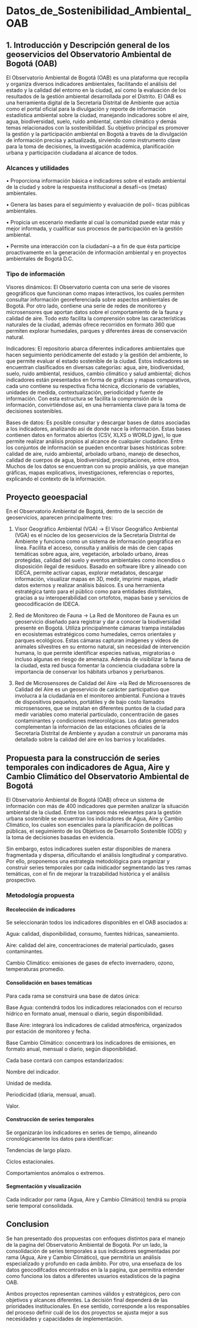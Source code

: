 # Datos_de_Sostenibilidad_Ambiental_OAB

## 1. Introducción y Descripción general de los geoservicios del Observatorio Ambiental de Bogotá (OAB)

El Observatorio Ambiental de Bogotá (OAB) es una plataforma que recopila y organiza
diversos indicadores ambientales, facilitando el análisis del estado y la calidad del entorno
en la ciudad, así como la evaluación de los resultados de la gestión ambiental desarrollada
por el Distrito. El OAB es una herramienta digital de la Secretaría Distrital de Ambiente que
actúa como el portal oficial para la divulgación y reporte de información estadística
ambiental sobre la ciudad, manejando indicadores sobre el aire, agua, biodiversidad, suelo,
ruido ambiental, cambio climático y demás temas relacionados con la sostenibilidad. Su
objetivo principal es promover la gestión y la participación ambiental en Bogotá a través
de la divulgación de información precisa y actualizada, sirviendo como instrumento clave
para la toma de decisiones, la investigación académica, planificación urbana y participación
ciudadana al alcance de todos.


### Alcances y utilidades

•	Proporciona información básica e indicadores sobre el estado ambiental de la ciudad
y sobre la respuesta institucional a desafí¬os (metas) ambientales.

•	Genera las bases para el seguimiento y evaluación de polí¬ ticas públicas
ambientales.

•	Propicia un escenario mediante al cual la comunidad puede estar más y mejor
informada, y cualificar sus procesos de participación en la gestión ambiental.

•	Permite una interacción con la ciudadaní¬a a fin de que ésta participe proactivamente
en la generación de información ambiental y en proyectos ambientales de Bogotá
D.C.

### Tipo de información


Visores dinámicos: El Observatorio cuenta con una serie de visores geográficos que
funcionan como mapas interactivos, los cuales permiten consultar información
georeferenciada sobre aspectos ambientales de Bogotá. Por otro lado, contiene una serie
de redes de monitoreo y microsensores que aportan datos sobre el comportamiento de la
fauna y calidad de aire. Todo esto facilita la comprensión sobre las características naturales
de la ciudad, además ofrece recorridos en formato 360 que permiten explorar humedales,
parques y diferentes áreas de conservación natural.


Indicadores: El repositorio abarca diferentes indicadores ambientales que hacen
seguimiento periódicamente del estado y la gestión del ambiente, lo que permite evaluar el
estado sostenible de la ciudad. Estos indicadores se encuentran clasificados en diversas
categorías: agua, aire, biodiversidad, suelo, ruido ambiental, residuos, cambio climático y
salud ambiental; dichos indicadores están presentados en forma de gráficas y mapas
comparativos, cada uno contiene su respectiva ficha técnica, diccionario de variables,
unidades de medida, contextualización, periodicidad y fuente de información. Con esta estructura se facilita la comprensión de la información, convirtiéndose así, en una
herramienta clave para la toma de decisiones sostenibles.


Bases de datos: Es posible consultar y descargar bases de datos asociadas a los
indicadores, analizando así de donde nace la información. Estas bases contienen datos en
formatos abiertos (CSV, XLXS o WORLD jgw), lo que permite realizar análisis propios al
alcance de cualquier ciudadano. Entre los conjuntos de información se pueden encontrar
bases históricas sobre: calidad de aire, ruido ambiental, arbolado urbano, manejo de
desechos, calidad de cuerpos de agua, biodiversidad, precipitaciones, entre otros. Muchos
de los datos se encuentran con su propio análisis, ya que manejan gráficas, mapas
explicativos, investigaciones, referencias o reportes, explicando el contexto de la
información.




## Proyecto geoespacial


En el Observatorio Ambiental de Bogotá, dentro de la sección de geoservicios, aparecen principalmente tres:

1.	Visor Geográfico Ambiental (VGA) →  El Visor Geográfico Ambiental (VGA) es el núcleo de los geoservicios de la Secretaría Distrital de Ambiente y funciona como un sistema de información geográfica en línea. Facilita el acceso, consulta y análisis de más de cien capas temáticas sobre agua, aire, vegetación, arbolado urbano, áreas protegidas, calidad del suelo y eventos ambientales como incendios o disposición ilegal de residuos. Basado en software libre y alineado con IDECA, permite activar capas, explorar metadatos, descargar información, visualizar mapas en 3D, medir, imprimir mapas, añadir datos externos y realizar análisis básicos. Es una herramienta estratégica tanto para el público como para entidades distritales, gracias a su interoperabilidad con ortofotos, mapas base y servicios de geocodificación de IDECA.
   
2.	Red de Monitoreo de Fauna → La Red de Monitoreo de Fauna es un geoservicio diseñado para registrar y dar a conocer la biodiversidad presente en Bogotá. Utiliza principalmente cámaras trampa instaladas en ecosistemas estratégicos como humedales, cerros orientales y parques ecológicos. Estas cámaras capturan imágenes y videos de animales silvestres en su entorno natural, sin necesidad de intervención humana, lo que permite identificar especies nativas, migratorias o incluso algunas en riesgo de amenaza. Además de visibilizar la fauna de la ciudad, esta red busca fomentar la conciencia ciudadana sobre la importancia de conservar los hábitats urbanos y periurbanos. 
   
3.	Red de Microsensores de Calidad del Aire →la Red de Microsensores de Calidad del Aire es un geoservicio de carácter participativo que involucra a la ciudadanía en el monitoreo ambiental. Funciona a través de dispositivos pequeños, portátiles y de bajo costo llamados microsensores, que se instalan en diferentes puntos de la ciudad para medir variables como material particulado, concentración de gases contaminantes y condiciones meteorológicas. Los datos generados complementan la información de las estaciones oficiales de la Secretaría Distrital de Ambiente y ayudan a construir un panorama más detallado sobre la calidad del aire en los barrios y localidades.


## Propuesta para la construcción de series temporales con indicadores de Agua, Aire y Cambio Climático del Observatorio Ambiental de Bogotá


El Observatorio Ambiental de Bogotá (OAB) ofrece un sistema de información con más de 400 indicadores que permiten analizar la situación ambiental de la ciudad. Entre los campos más relevantes para la gestión urbana sostenible se encuentran los indicadores de Agua, Aire y Cambio Climático, los cuales son esenciales para la planificación de políticas públicas, el seguimiento de los Objetivos de Desarrollo Sostenible (ODS) y la toma de decisiones basadas en evidencia.

Sin embargo, estos indicadores suelen estar disponibles de manera fragmentada y dispersa, dificultando el análisis longitudinal y comparativo. Por ello, proponemos una estrategia metodológica para organizar y construir series temporales por cada inidicador segmentando las tres ramas temáticas, con el fin de mejorar la trazabilidad histórica y el análisis prospectivo.


### Metodología propuesta

#### Recolección de indicadores

Se seleccionarán todos los indicadores disponibles en el OAB asociados a:

Agua: calidad, disponibilidad, consumo, fuentes hídricas, saneamiento.

Aire: calidad del aire, concentraciones de material particulado, gases contaminantes.

Cambio Climático: emisiones de gases de efecto invernadero, ozono, temperaturas promedio.

#### Consolidación en bases temáticas

Para cada rama se construirá una base de datos única:

Base Agua: contendrá todos los indicadores relacionados con el recurso hídrico en formato anual, mensual o diario, según disponibilidad.

Base Aire: integrará los indicadores de calidad atmosférica, organizados por estación de monitoreo y fecha.

Base Cambio Climático: concentrará los indicadores de emisiones, en formato anual, mensual o diario, según disponibilidad.


Cada base contará con campos estandarizados:

Nombre del indicador.

Unidad de medida.

Periodicidad (diaria, mensual, anual).

Valor.


#### Construcción de series temporales

Se organizarán los indicadores en series de tiempo, alineando cronológicamente los datos para identificar:

Tendencias de largo plazo.

Ciclos estacionales.

Comportamientos anómalos o extremos.


#### Segmentación y visualización

Cada indicador por rama (Agua, Aire y Cambio Climático) tendrá su propia serie temporal consolidada.



## Conclusion

Se han presentado dos propuestas con enfoques distintos para el manejo de la pagina del Observatorio Ambiental de Bogotá. Por un lado, la consolidación de series temporales a sus indicadores segmentadas por rama (Agua, Aire y Cambio Climático), que permitiría un análisis especializado y profundo en cada ámbito. Por otro, una enseñaza de los datos geocodifcados encontrados en la la pagina, que permitira entender como funciona los datos a diferentes usuarios estadísticos de la pagina OAB.
   
Ambos proyectos representan caminos válidos y estratégicos, pero con objetivos y alcances diferentes. La decisión final dependerá de las prioridades institucionales.
En ese sentido, corresponde a los responsables del proceso definir cuál de los dos proyectos se ajusta mejor a sus necesidades y capacidades de implementación.
